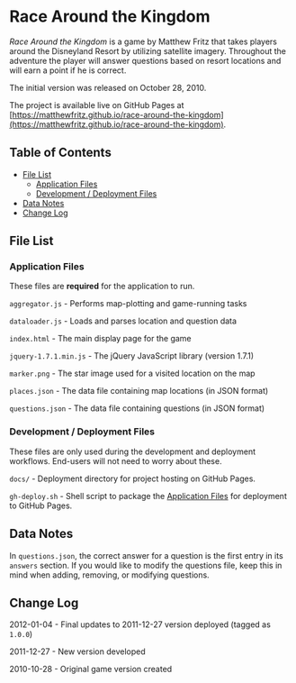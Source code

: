 # Race Around the Kingdom

*Race Around the Kingdom* is a game by Matthew Fritz that takes players around the Disneyland Resort by utilizing satellite imagery. Throughout the adventure the player will answer questions based on resort locations and will earn a point if he is correct.

The initial version was released on October 28, 2010.

The project is available live on GitHub Pages at [https://matthewfritz.github.io/race-around-the-kingdom](https://matthewfritz.github.io/race-around-the-kingdom).

## Table of Contents

* [File List](#file-list)
   * [Application Files](#application-files)
   * [Development / Deployment Files](#development-deployment-files)
* [Data Notes](#data-notes)
* [Change Log](#change-log)

## File List

### Application Files

These files are **required** for the application to run.

`aggregator.js` - Performs map-plotting and game-running tasks

`dataloader.js` - Loads and parses location and question data

`index.html` - The main display page for the game

`jquery-1.7.1.min.js` - The jQuery JavaScript library (version 1.7.1)

`marker.png` - The star image used for a visited location on the map

`places.json` - The data file containing map locations (in JSON format)

`questions.json` - The data file containing questions (in JSON format)

### Development / Deployment Files

These files are only used during the development and deployment workflows. End-users will not need to worry about these.

`docs/` - Deployment directory for project hosting on GitHub Pages.

`gh-deploy.sh` - Shell script to package the [Application Files](#application-files) for deployment to GitHub Pages.

## Data Notes

In `questions.json`, the correct answer for a question is the first entry in its `answers` section. If you would like to modify the questions file, keep this in mind when adding, removing, or modifying questions.

## Change Log

2012-01-04 - Final updates to 2011-12-27 version deployed (tagged as `1.0.0`)

2011-12-27 - New version developed

2010-10-28 - Original game version created